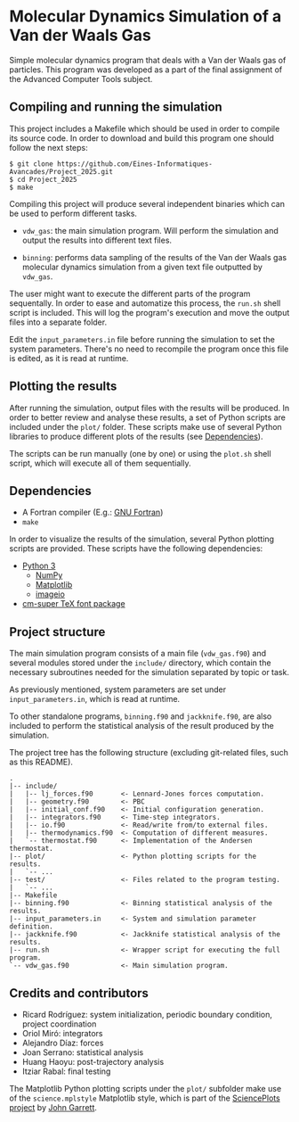 # Molecular Dynamics Simulation of a Van der Waals Gas

Simple molecular dynamics program that deals with a Van der Waals gas of
particles. This program was developed as a part of the final assignment of the
Advanced Computer Tools subject.

## Compiling and running the simulation

This project includes a Makefile which should be used in order to compile its
source code. In order to download and build this program one should follow the
next steps:

```
$ git clone https://github.com/Eines-Informatiques-Avancades/Project_2025.git
$ cd Project_2025
$ make
```

Compiling this project will produce several independent binaries
which can be used to perform different tasks.

- `vdw_gas`: the main simulation program. Will perform the simulation and
    output the results into different text files.

- `binning`: performs data sampling of the results of the Van der Waals gas
    molecular dynamics simulation from a given text file outputted by `vdw_gas`.

The user might want to execute the different parts of the program sequentally.
In order to ease and automatize this process, the `run.sh` shell script is
included. This will log the program's execution and move the output files into a
separate folder.

Edit the `input_parameters.in` file before running the simulation to set the
system parameters. There's no need to recompile the program once this file is
edited, as it is read at runtime.

## Plotting the results

After running the simulation, output files with the results will be produced. In
order to better review and analyse these results, a set of Python scripts are
included under the `plot/` folder. These scripts make use of several Python
libraries to produce different plots of the results (see
[Dependencies](#dependencies)).

The scripts can be run manually (one by one) or using the `plot.sh` shell
script, which will execute all of them sequentially.

## Dependencies

- A Fortran compiler (E.g.: [GNU Fortran](https://gcc.gnu.org/fortran/))
- `make`

In order to visualize the results of the simulation, several Python plotting
scripts are provided. These scripts have the following dependencies:

- [Python 3](https://www.python.org/)
  - [NumPy](https://numpy.org/)
  - [Matplotlib](https://matplotlib.org/)
  - [imageio](https://imageio.readthedocs.io/en/stable/)
- [cm-super TeX font package](https://ctan.org/pkg/cm-super)

## Project structure

The main simulation program consists of a main file (`vdw_gas.f90`) and several
modules stored under the `include/` directory, which contain the necessary
subroutines needed for the simulation separated by topic or task.

As previously mentioned, system parameters are set under `input_parameters.in`,
which is read at runtime.

To other standalone programs, `binning.f90` and `jackknife.f90`, are also
included to perform the statistical analysis of the result produced by the
simulation.

The project tree has the following structure (excluding git-related files, such
as this README).

```
.
|-- include/
|   |-- lj_forces.f90       <- Lennard-Jones forces computation.
|   |-- geometry.f90        <- PBC
|   |-- initial_conf.f90    <- Initial configuration generation.
|   |-- integrators.f90     <- Time-step integrators.
|   |-- io.f90              <- Read/write from/to external files.
|   |-- thermodynamics.f90  <- Computation of different measures.
|   `-- thermostat.f90      <- Implementation of the Andersen thermostat.
|-- plot/                   <- Python plotting scripts for the results.
|   `-- ...
|-- test/                   <- Files related to the program testing.
|   `-- ...
|-- Makefile
|-- binning.f90             <- Binning statistical analysis of the results.
|-- input_parameters.in     <- System and simulation parameter definition.
|-- jackknife.f90           <- Jackknife statistical analysis of the results.
|-- run.sh                  <- Wrapper script for executing the full program.
`-- vdw_gas.f90             <- Main simulation program.
```

## Credits and contributors

- Ricard Rodríguez: system initialization, periodic boundary condition, project
    coordination
- Oriol Miró: integrators
- Alejandro Díaz: forces
- Joan Serrano: statistical analysis
- Huang Haoyu: post-trajectory analysis
- Itziar Rabal: final testing

The Matplotlib Python plotting scripts under the `plot/` subfolder make
use of the `science.mplstyle` Matplotlib style, which is part of the
[SciencePlots project](https://github.com/garrettj403/SciencePlots) by [John
Garrett](https://github.com/garrettj403).
